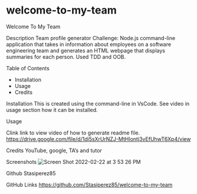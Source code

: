 # welcome-to-my-team
Welcome To My Team 

Description
Team profile generator Challenge: Node.js command-line application that takes in information about employees on a software engineering team and generates an HTML webpage that displays summaries for each person. Used TDD and OOB.

Table of Contents
* Installation
* Usage
* Credits


Installation
This is created using the command-line in VsCode. See video in usage section how it can be installed.

Usage

Clink link to view video of how to generate readme file.
https://drive.google.com/file/d/1di5sXrUrNZJ-MtHIontj3vEfUhwT6Xp4/view

Credits
YouTube, google, TA’s and tutor

Screenshots
![Screen Shot 2022-02-22 at 3 53 26 PM](https://user-images.githubusercontent.com/78401136/155233317-7e46e649-ce20-4575-b229-a4692a69e410.png)

Github
Stasiperez85

GitHub Links
https://github.com/Stasiperez85/welcome-to-my-team
